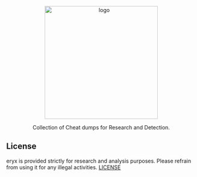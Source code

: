 <p align="center">
  <img src="https://github.com/user-attachments/assets/5a49de00-da1a-47ab-9484-295de486aee7" alt="logo" width="300"/>
</p>

<p align="center">
  Collection of Cheat dumps for Research and Detection.
</p>

## License
eryx is provided strictly for research and analysis purposes. Please refrain from using it for any illegal activities.
[LICENSE](LICENSE)
